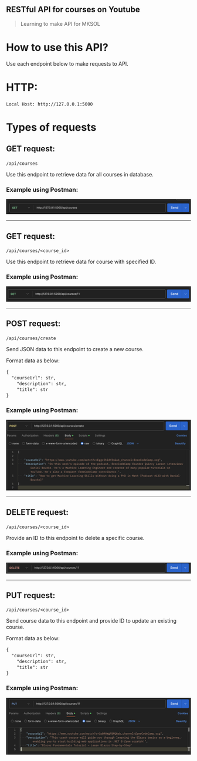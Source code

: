 ## RESTful API for courses on Youtube
>Learning to make API for MKSOL

# How to use this API?

Use each endpoint below to make requests to API.

# HTTP:

``Local Host: http://127.0.0.1:5000
 ``

# Types of requests


## GET request:
``/api/courses``

Use this endpoint to retrieve data for all courses in database.

### Example using Postman:
![Get all courses example](assets/img/course_api_get_courses.png)


---

## GET request:
``/api/courses/<course_id>``

Use this endpoint to retrieve data for course with specified ID.

### Example using Postman:
![Get course by ID example](assets/img/course_api_get_course_by_id.png)

---

## POST request:
``/api/courses/create``

Send JSON data to this endpoint to create a new course.

Format data as below:
```
{
  "courseUrl": str,
    "description": str,
    "title": str
}
```

### Example using Postman:
![Create new course example](assets/img/course_api_create_course.png)


---

## DELETE request:
``/api/courses/<course_id>``

Provide an ID to this endpoint to delete a specific course.

### Example using Postman:
![Delete course example](assets/img/course_api_delete_course.png)


---

## PUT request:
``/api/courses/<course_id>``

Send course data to this endpoint and provide ID to update an existing course.

Format data as below:
```
{
  "courseUrl": str,
    "description": str,
    "title": str
}
```

### Example using Postman:

![Update course example](assets/img/course_api_update_course.png)


